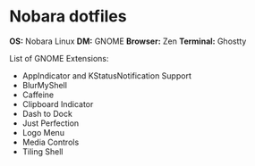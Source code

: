 # Nobara dotfiles

**OS:** Nobara Linux
**DM:** GNOME
**Browser:** Zen
**Terminal:** Ghostty

List of GNOME Extensions:
- AppIndicator and KStatusNotification Support
- BlurMyShell
- Caffeine
- Clipboard Indicator
- Dash to Dock
- Just Perfection
- Logo Menu
- Media Controls
- Tiling Shell
